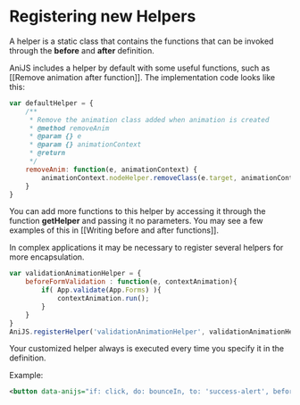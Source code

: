 Registering new Helpers
==========================

A helper is a static class that contains the functions that can be invoked through the **before** and **after** definition.

AniJS includes a helper by default with some useful functions, such as [[Remove animation after function]]. The implementation code looks like this:

```javascript
var defaultHelper = {
    /**
     * Remove the animation class added when animation is created
     * @method removeAnim
     * @param {} e
     * @param {} animationContext
     * @return
     */
    removeAnim: function(e, animationContext) {
        animationContext.nodeHelper.removeClass(e.target, animationContext.behavior);
    }
}
```

You can add more functions to this helper by accessing it through the function **getHelper** and passing it no parameters. You may see a few examples of this in [[Writing before and after functions]].

In complex applications it may be necessary to register several helpers for more encapsulation.

```javascript
var validationAnimationHelper = {
	beforeFormValidation : function(e, contextAnimation){
		if( App.validate(App.Forms) ){
			contextAnimation.run();
		}
	}
}
AniJS.registerHelper('validationAnimationHelper', validationAnimationHelper);
```

Your customized helper always is executed every time you specify it in the definition. 

Example:

```xml
<button data-anijs="if: click, do: bounceIn, to: 'success-alert', before: beforeFormValidation, helper: validationAnimationHelper"<button/>
```
